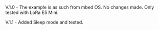 V.1.0 - The example is as such from mbed OS. No changes made. Only tested with LoRa E5 Mini. 

V.1.1 - Added Sleep mode and tested. 
